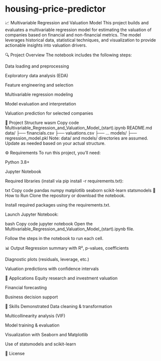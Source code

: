 # housing-price-predictor

📈 Multivariable Regression and Valuation Model
This project builds and evaluates a multivariable regression model for estimating the valuation of companies based on financial and non-financial metrics. The model leverages historical data, statistical techniques, and visualization to provide actionable insights into valuation drivers.

🔍 Project Overview
The notebook includes the following steps:

Data loading and preprocessing

Exploratory data analysis (EDA)

Feature engineering and selection

Multivariable regression modeling

Model evaluation and interpretation

Valuation prediction for selected companies

📂 Project Structure
wasm
Copy code
Multivariable_Regression_and_Valuation_Model_(start).ipynb
README.md
data/
├── financials.csv
├── valuations.csv
├── ...
models/
├── regression_model.pkl
Note: data/ and models/ directories are assumed. Update as needed based on your actual structure.

⚙️ Requirements
To run this project, you’ll need:

Python 3.8+

Jupyter Notebook

Required libraries (install via pip install -r requirements.txt):

txt
Copy code
pandas
numpy
matplotlib
seaborn
scikit-learn
statsmodels
🚀 How to Run
Clone the repository or download the notebook.

Install required packages using the requirements.txt.

Launch Jupyter Notebook:

bash
Copy code
jupyter notebook
Open the Multivariable_Regression_and_Valuation_Model_(start).ipynb file.

Follow the steps in the notebook to run each cell.

📊 Output
Regression summary with R², p-values, coefficients

Diagnostic plots (residuals, leverage, etc.)

Valuation predictions with confidence intervals

📌 Applications
Equity research and investment valuation

Financial forecasting

Business decision support

🧠 Skills Demonstrated
Data cleaning & transformation

Multicollinearity analysis (VIF)

Model training & evaluation

Visualization with Seaborn and Matplotlib

Use of statsmodels and scikit-learn

📝 License
